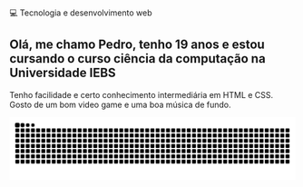 💻 Tecnologia e desenvolvimento web

## Olá, me chamo Pedro, tenho 19 anos e estou cursando o curso ciência da computação na Universidade IEBS 
Tenho facilidade e certo conhecimento intermediária em HTML e CSS.
Gosto de um bom video game e uma boa música de fundo.


<picture align="center">
  <source media="(prefers-color-scheme: dark)" srcset="https://raw.githubusercontent.com/Ylord-blip/Ylord-blip/output/github-contribution-grid-snake-dark.svg">
  <source media="(prefers-color-scheme: light)" srcset="https://raw.githubusercontent.com/Ylord-blip/Ylord-blip/output/github-contribution-grid-snake-dark.svg">
  <img align="center" alt="github contribution grid snake animation" src="https://raw.githubusercontent.com/Ylord-blip/Ylord-blip/output/github-contribution-grid-snake.svg">
</picture>
